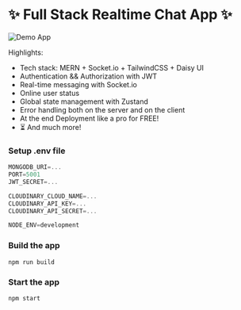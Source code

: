 # ✨ Full Stack Realtime Chat App ✨

![Demo App]([![5zami](https://github.com/user-attachments/assets/c5624d79-75b2-43e4-8fe1-2e14d7274027)](https://github.com/Rassimdou/chat-app/blob/main/frontend/public/5zami.png?raw=true)
)


Highlights:

-  Tech stack: MERN + Socket.io + TailwindCSS + Daisy UI
-  Authentication && Authorization with JWT
-  Real-time messaging with Socket.io
-  Online user status
-  Global state management with Zustand
-  Error handling both on the server and on the client
-  At the end Deployment like a pro for FREE!
- ⏳ And much more!

### Setup .env file

```js
MONGODB_URI=...
PORT=5001
JWT_SECRET=...

CLOUDINARY_CLOUD_NAME=...
CLOUDINARY_API_KEY=...
CLOUDINARY_API_SECRET=...

NODE_ENV=development
```

### Build the app

```shell
npm run build
```

### Start the app

```shell
npm start
```
